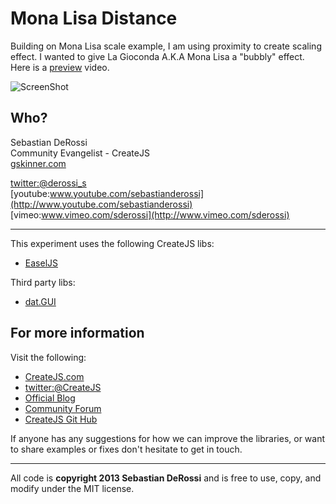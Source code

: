 Mona Lisa Distance
=========

Building on Mona Lisa scale example, I am using proximity to create scaling effect.
I wanted to give La Gioconda A.K.A Mona Lisa a "bubbly" effect. <br>
Here is a [preview](http://youtu.be/RlcLHmbfVU4) video. <br/>

![ScreenShot](https://raw.github.com/sebastianderossi/amusement/master/MonaLisaDistance/monalisadistance.png)

Who?
----------------
Sebastian DeRossi<br/>
Community Evangelist - CreateJS<br/>
<a href="mailto:sebastian@gskinner.com">gskinner.com</a>     

[twitter:@derossi_s](http://www.twitter.com/derossi_s) <br/>
[youtube:www.youtube.com/sebastianderossi](http://www.youtube.com/sebastianderossi)<br/>
[vimeo:www.vimeo.com/sderossi](http://www.vimeo.com/sderossi)  

----------------
This experiment uses the following CreateJS libs: 

- [EaselJS](https://github.com/CreateJS/EaselJS)

Third party libs:

- [dat.GUI](http://code.google.com/p/dat-gui/)  

For more information
---------------------
Visit the following:  

- [CreateJS.com](http://www.createjs.com)   
- [twitter:@CreateJS](http://www.twitter.com/CreateJS) 
- [Official Blog](http://www.blog.createjs.com)
- [Community Forum](http://www.community.createjs.com)
- [CreateJS Git Hub](https://github.com/CreateJS)  

If anyone has any suggestions for how we can improve the libraries, or want to share examples or fixes don't hesitate to get in touch.<br/>      

--------------------------
All code is <b>copyright 2013 Sebastian DeRossi</b> and is free to use, copy, and modify under the MIT license.

